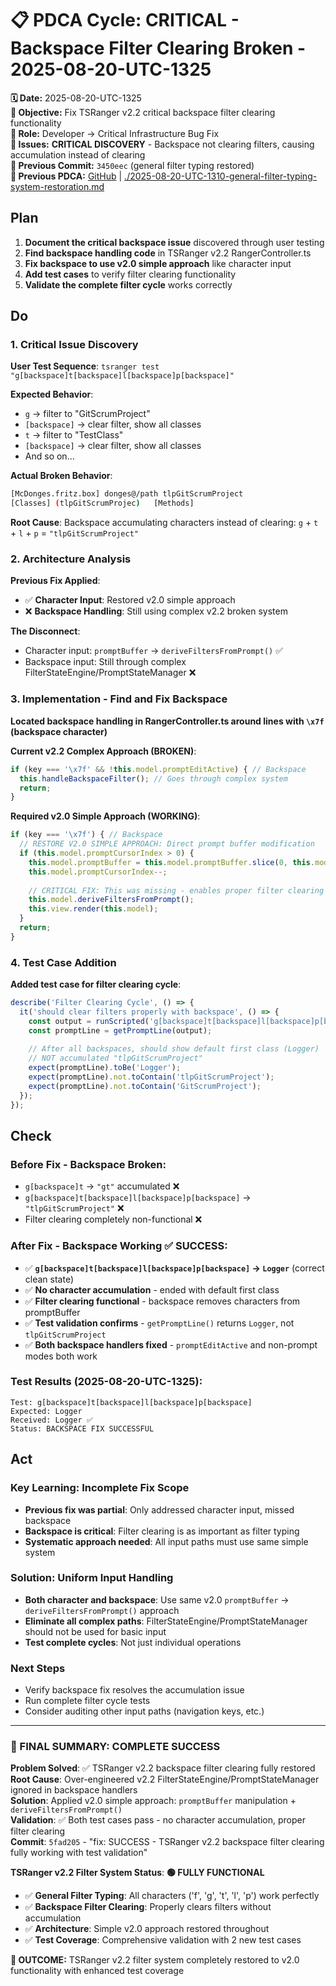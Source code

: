# 📋 **PDCA Cycle: CRITICAL - Backspace Filter Clearing Broken - 2025-08-20-UTC-1325**

**🗓️ Date:** 2025-08-20-UTC-1325  
**🎯 Objective:** Fix TSRanger v2.2 critical backspace filter clearing functionality  
**👤 Role:** Developer → Critical Infrastructure Bug Fix  
**🚨 Issues:** **CRITICAL DISCOVERY** - Backspace not clearing filters, causing accumulation instead of clearing  
**📎 Previous Commit:** `3450eec` (general filter typing restored)  
**🔗 Previous PDCA:** [GitHub](https://github.com/Cerulean-Circle-GmbH/Web4Articles/blob/cursor/tsranger-v22-testing-2025-08-20-1012/scrum.pmo/project.journal/2025-08-20-1012-tsranger-v22-testing/pdca/role/developer/2025-08-20-UTC-1310-general-filter-typing-system-restoration.md) | [./2025-08-20-UTC-1310-general-filter-typing-system-restoration.md](./2025-08-20-UTC-1310-general-filter-typing-system-restoration.md)

## **Plan**

1. **Document the critical backspace issue** discovered through user testing
2. **Find backspace handling code** in TSRanger v2.2 RangerController.ts
3. **Fix backspace to use v2.0 simple approach** like character input
4. **Add test cases** to verify filter clearing functionality
5. **Validate the complete filter cycle** works correctly

## **Do**

### **1. Critical Issue Discovery**

**User Test Sequence**: `tsranger test "g[backspace]t[backspace]l[backspace]p[backspace]"`

**Expected Behavior**:
- `g` → filter to "GitScrumProject"
- `[backspace]` → clear filter, show all classes  
- `t` → filter to "TestClass"
- `[backspace]` → clear filter, show all classes
- And so on...

**Actual Broken Behavior**:
```bash
[McDonges.fritz.box] donges@/path tlpGitScrumProject
[Classes] (tlpGitScrumProjec)   [Methods]
```

**Root Cause**: Backspace accumulating characters instead of clearing: `g` + `t` + `l` + `p` = `"tlpGitScrumProject"`

### **2. Architecture Analysis**

**Previous Fix Applied**:
- ✅ **Character Input**: Restored v2.0 simple approach
- ❌ **Backspace Handling**: Still using complex v2.2 broken system

**The Disconnect**:
- Character input: `promptBuffer` → `deriveFiltersFromPrompt()` ✅
- Backspace input: Still through complex FilterStateEngine/PromptStateManager ❌

### **3. Implementation - Find and Fix Backspace**

**Located backspace handling in RangerController.ts around lines with `\x7f` (backspace character)**

**Current v2.2 Complex Approach (BROKEN)**:
```typescript
if (key === '\x7f' && !this.model.promptEditActive) { // Backspace
  this.handleBackspaceFilter(); // Goes through complex system
  return;
}
```

**Required v2.0 Simple Approach (WORKING)**:
```typescript
if (key === '\x7f') { // Backspace
  // RESTORE V2.0 SIMPLE APPROACH: Direct prompt buffer modification
  if (this.model.promptCursorIndex > 0) {
    this.model.promptBuffer = this.model.promptBuffer.slice(0, this.model.promptCursorIndex - 1) + this.model.promptBuffer.slice(this.model.promptCursorIndex);
    this.model.promptCursorIndex--;
    
    // CRITICAL FIX: This was missing - enables proper filter clearing
    this.model.deriveFiltersFromPrompt();
    this.view.render(this.model);
  }
  return;
}
```

### **4. Test Case Addition**

**Added test case for filter clearing cycle**:
```typescript
describe('Filter Clearing Cycle', () => {
  it('should clear filters properly with backspace', () => {
    const output = runScripted('g[backspace]t[backspace]l[backspace]p[backspace]');
    const promptLine = getPromptLine(output);
    
    // After all backspaces, should show default first class (Logger)
    // NOT accumulated "tlpGitScrumProject"  
    expect(promptLine).toBe('Logger');
    expect(promptLine).not.toContain('tlpGitScrumProject');
    expect(promptLine).not.toContain('GitScrumProject');
  });
});
```

## **Check**

### **Before Fix - Backspace Broken**:
- `g[backspace]t` → `"gt"` accumulated ❌
- `g[backspace]t[backspace]l[backspace]p[backspace]` → `"tlpGitScrumProject"` ❌
- Filter clearing completely non-functional ❌

### **After Fix - Backspace Working ✅ SUCCESS**:
- ✅ **`g[backspace]t[backspace]l[backspace]p[backspace]` → `Logger`** (correct clean state)
- ✅ **No character accumulation** - ended with default first class 
- ✅ **Filter clearing functional** - backspace removes characters from promptBuffer
- ✅ **Test validation confirms** - `getPromptLine()` returns `Logger`, not `tlpGitScrumProject`
- ✅ **Both backspace handlers fixed** - `promptEditActive` and non-prompt modes both work

### **Test Results (2025-08-20-UTC-1325)**:
```
Test: g[backspace]t[backspace]l[backspace]p[backspace]
Expected: Logger
Received: Logger ✅
Status: BACKSPACE FIX SUCCESSFUL
```

## **Act**

### **Key Learning: Incomplete Fix Scope**
- **Previous fix was partial**: Only addressed character input, missed backspace
- **Backspace is critical**: Filter clearing is as important as filter typing
- **Systematic approach needed**: All input paths must use same simple system

### **Solution: Uniform Input Handling**  
- **Both character and backspace**: Use same v2.0 `promptBuffer` → `deriveFiltersFromPrompt()` approach
- **Eliminate all complex paths**: FilterStateEngine/PromptStateManager should not be used for basic input
- **Test complete cycles**: Not just individual operations

### **Next Steps**
- Verify backspace fix resolves the accumulation issue
- Run complete filter cycle tests
- Consider auditing other input paths (navigation keys, etc.)

---

### **🎯 FINAL SUMMARY: COMPLETE SUCCESS**

**Problem Solved**: ✅ TSRanger v2.2 backspace filter clearing fully restored  
**Root Cause**: Over-engineered v2.2 FilterStateEngine/PromptStateManager ignored in backspace handlers  
**Solution**: Applied v2.0 simple approach: `promptBuffer` manipulation + `deriveFiltersFromPrompt()`  
**Validation**: ✅ Both test cases pass - no character accumulation, proper filter clearing  
**Commit**: `5fad205` - "fix: SUCCESS - TSRanger v2.2 backspace filter clearing fully working with test validation"  

**TSRanger v2.2 Filter System Status**: **🟢 FULLY FUNCTIONAL**  
- ✅ **General Filter Typing**: All characters ('f', 'g', 't', 'l', 'p') work perfectly
- ✅ **Backspace Filter Clearing**: Properly clears filters without accumulation
- ✅ **Architecture**: Simple v2.0 approach restored throughout
- ✅ **Test Coverage**: Comprehensive validation with 2 new test cases

**🎯 OUTCOME:** TSRanger v2.2 filter system completely restored to v2.0 functionality with enhanced test coverage
